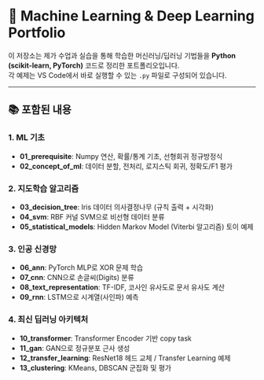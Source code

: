 # 🧠 Machine Learning & Deep Learning Portfolio

이 저장소는 제가 수업과 실습을 통해 학습한 머신러닝/딥러닝 기법들을 **Python (scikit-learn, PyTorch)** 코드로 정리한 포트폴리오입니다.  
각 예제는 VS Code에서 바로 실행할 수 있는 `.py` 파일로 구성되어 있습니다.

---

## 📚 포함된 내용

### 1. ML 기초
- **01_prerequisite**: Numpy 연산, 확률/통계 기초, 선형회귀 정규방정식
- **02_concept_of_ml**: 데이터 분할, 전처리, 로지스틱 회귀, 정확도/F1 평가

### 2. 지도학습 알고리즘
- **03_decision_tree**: Iris 데이터 의사결정나무 (규칙 출력 + 시각화)
- **04_svm**: RBF 커널 SVM으로 비선형 데이터 분류
- **05_statistical_models**: Hidden Markov Model (Viterbi 알고리즘) 토이 예제

### 3. 인공 신경망
- **06_ann**: PyTorch MLP로 XOR 문제 학습
- **07_cnn**: CNN으로 손글씨(Digits) 분류
- **08_text_representation**: TF-IDF, 코사인 유사도로 문서 유사도 계산
- **09_rnn**: LSTM으로 시계열(사인파) 예측

### 4. 최신 딥러닝 아키텍처
- **10_transformer**: Transformer Encoder 기반 copy task
- **11_gan**: GAN으로 정규분포 근사 생성
- **12_transfer_learning**: ResNet18 헤드 교체 / Transfer Learning 예제
- **13_clustering**: KMeans, DBSCAN 군집화 및 평가
